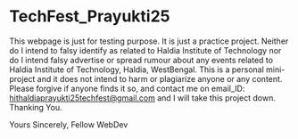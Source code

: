 # TechFest_Prayukti25

This webpage is just for testing purpose. It is just a practice project. Neither do I intend to falsy identify as related to Haldia Institute of Technology nor do I intend falsy advertise or spread rumour about any events related to Haldia Institute of Technology, Haldia, WestBengal.
This is a personal mini-project and it does not intend to harm or plagiarize anyone or any content. Please forgive if anyone finds it so, and contact me on email_ID: hithaldiaprayukti25techfest@gmail.com and I will take this project down.
Thanking You.

Yours Sincerely,
Fellow WebDev
